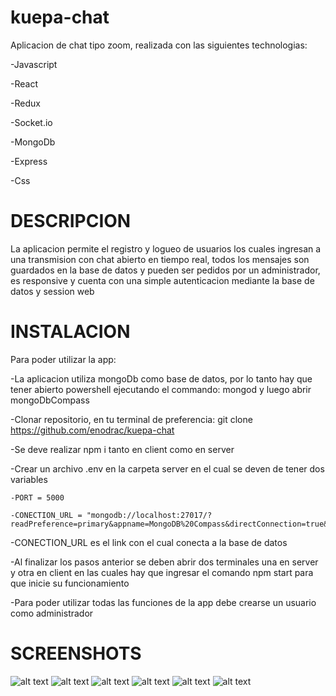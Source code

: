 # kuepa-chat

Aplicacion de chat tipo zoom, realizada con las siguientes technologias:

-Javascript

-React

-Redux

-Socket.io

-MongoDb

-Express

-Css

# DESCRIPCION

La aplicacion permite el registro y logueo de usuarios los cuales ingresan a una transmision con chat abierto en tiempo real,
todos los mensajes son guardados en la base de datos y pueden ser pedidos por un administrador,
es responsive y cuenta con una simple autenticacion mediante la base de datos y session web

# INSTALACION

Para poder utilizar la app:

-La aplicacion utiliza mongoDb como base de datos, por lo tanto hay que tener abierto powershell ejecutando el commando: mongod y luego abrir mongoDbCompass

-Clonar repositorio, en tu terminal de preferencia: git clone https://github.com/enodrac/kuepa-chat

-Se deve realizar npm i tanto en client como en server

-Crear un archivo .env en la carpeta server en el cual se deven de tener dos variables

    -PORT = 5000
    
    -CONECTION_URL = "mongodb://localhost:27017/?readPreference=primary&appname=MongoDB%20Compass&directConnection=true&ssl=false"
    
-CONECTION_URL es el link con el cual conecta a la base de datos

-Al finalizar los pasos anterior se deben abrir dos terminales una en server y otra en client en las cuales
hay que ingresar el comando npm start para que inicie su funcionamiento
    
-Para poder utilizar todas las funciones de la app debe crearse un usuario como administrador

# SCREENSHOTS

![alt text](https://cdn.discordapp.com/attachments/887586717475958806/887586739995160656/unknown.png)
![alt text](https://cdn.discordapp.com/attachments/887586717475958806/887586821322715176/unknown.png)
![alt text](https://cdn.discordapp.com/attachments/887586717475958806/887590328608129045/unknown.png)
![alt text](https://cdn.discordapp.com/attachments/887586717475958806/887589310214320148/unknown.png)
![alt text](https://cdn.discordapp.com/attachments/887586717475958806/887601671545434132/unknown.png)
![alt text](https://cdn.discordapp.com/attachments/887586717475958806/887601756484292700/unknown.png)
